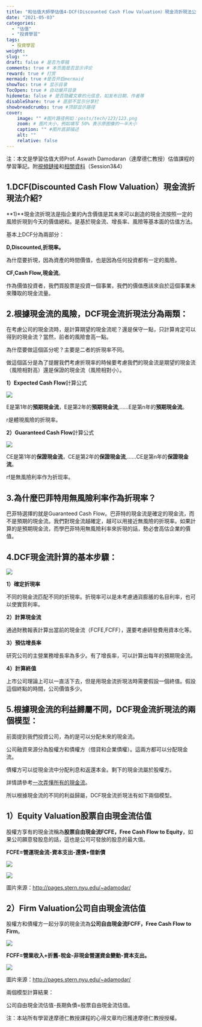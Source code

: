 ```yaml
---
title: "和估值大師學估值4-DCF(Discounted Cash Flow Valuation）現金流折現法公式"
date: "2021-05-03"
categories: 
  - "估值"
  - "投資學習"
tags: 
  - 投資學習
weight:
slug: ""
draft: false # 是否为草稿
comments: true # 本页面是否显示评论
reward: true # 打赏
mermaid: true #是否开启mermaid
showToc: true # 显示目录
TocOpen: true # 自动展开目录
hidemeta: false # 是否隐藏文章的元信息，如发布日期、作者等
disableShare: true # 底部不显示分享栏
showbreadcrumbs: true #顶部显示路径
cover:
    image: "" #图片路径例如：posts/tech/123/123.png
    zoom: # 图片大小，例如填写 50% 表示原图像的一半大小
    caption: "" #图片底部描述
    alt: ""
    relative: false
---
```


注：本文是學習估值大师Prof. Aswath Damodaran（達摩德仁教授）估值課程的學習筆記。附[視頻鏈接](https://www.youtube.com/watch?v=oi6M5KBWydg&list=PLUkh9m2BorqlJsEfix7R9jtSXClFZhGvC)和[相關資料](http://pages.stern.nyu.edu/~adamodar/)（Session3&4）

## 1.**DCF(Discounted Cash Flow Valuation）現金流折現法介紹**?

**1)**現金流折現法是指企業的內含價值是其未來可以創造的現金流按照一定的風險折現到今天的價值總和。是基於現金流、增長率、風險等基本面的估值方法。

基本上DCF分為兩部分：

**D,Discounted,折現率。**

為什麼要折現，因為資產的時間價值，也是因為任何投資都有一定的風險。

**CF,Cash Flow,現金流**。

作為價值投資者，我們買股票是投資一個事業，我們的價值應該來自於這個事業未來賺取的現金流量。

## 2.**根據現金流的風險，DCF現金流折現法分為兩類：**

在考慮公司的現金流時，是計算期望的現金流呢？還是保守一點，只計算肯定可以得到的現金流？當然，前者的風險會高一點。

為什麼要做這個區分呢？主要是二者的折現率不同。

做這個區分是為了提醒我們考慮折現率的時候要考慮我們的現金流是期望的現金流（風險相對高）還是保證的現金流（風險相對小）。

**1）Expected Cash Flow**計算公式

![](images/公式3.jpg)

E是第1年的**預期現金流**，E是第2年的**預期現金流**,......E是第n年的**預期現金流**。

r是體現風險的折現率。

**2）Guaranteed Cash Flow**計算公式

![](images/公式4.jpg)

CE是第1年的**保證現金流**，CE是第2年的**保證現金流**,......CE是第n年的**保證現金流**。

rf是無風險利率作为折现率。

## **3.為什麼巴菲特用無風險利率作為折現率？**

巴菲特選擇的就是Guaranteed Cash Flow。巴菲特的現金流是確定的現金流，而不是預期的現金流。我們對現金流越確定，越可以用接近無風險的折現率。如果計算的是預期現金流，而學巴菲特用無風險利率來折現的話，勢必會高估企業的價值。

## **4.DCF現金流計算的基本步驟：**

![](images/DCF-big-1024x525.jpg)

**1）確定折現率**

不同的現金流匹配不同的折現率。折現率可以是未考慮通貨膨脹的名目利率，也可以使實質利率。

**2）計算現金流**

通過財務報表計算出當前的現金流（FCFE,FCFF），還要考慮研發費用資本化等。

**3）預估增長率**

研究公司的主營業務增長率為多少。有了增長率，可以計算出每年的預期現金流。

**4）計算終值**

上市公司理論上可以一直活下去，但是用現金流折現法時需要假設一個終值。假設這個終點的時間，公司價值多少。

## 5.根據**現金流的利益歸屬**不同，****DCF現金流折現法的兩個模型：****

前面提到我們投資公司，為的是可以分配未來的現金流。

公司融資來源分為股權方和債權方（借貸和企業債權）。這兩方都可以分配現金流。

債權方可以從現金流中分配利息和返還本金。剩下的現金流屬於股權方。

詳情請參考[一次弄懂所有的現金流](https://fulltimemammy.com/%e4%b8%80%e6%ac%a1%e7%90%86%e8%a7%a3%e6%89%80%e6%9c%89%e7%9a%84%e7%8f%be%e9%87%91%e6%b5%81%ef%bc%9aebitdacf-ocffcffcff%e5%92%8cfcfe/)。

所以根據現金流的不同的利益歸屬，DCF現金流折現法有如下兩個模型。

## **1）Equity Valuation股票自由現金流估值**

股權方享有的現金流稱為**股票自由現金流FCFE，Free Cash Flow to Equity**，如果公司願意發股息的話，這也是公司可發放的股息的最大值。

**FCFE=營運現金流-資本支出-還債+借新債**

![](images/FCFE1.jpg)

![](images/Dcf-fcfe-1024x420.jpg)

圖片來源：http://pages.stern.nyu.edu/~adamodar/

## **2）Firm Valuation公司自由現金流估值**

股權方和債權方一起分享的現金流為**公司自由現金流FCFF，Free Cash Flow to Firm**。

![](images/FCFF-1024x119.jpg)

**FCFF=營業收入+折舊-稅金-非現金營運資金變動-資本支出。**

![](images/DCF-FCFF-1024x421.jpg)

圖片來源：http://pages.stern.nyu.edu/~adamodar/

兩個模型計算結果：

公司自由現金流估值-長期負債=股票自由現金流估值。

注：本站所有學習達摩德仁教授課程的心得文章均已獲達摩德仁教授授權。
